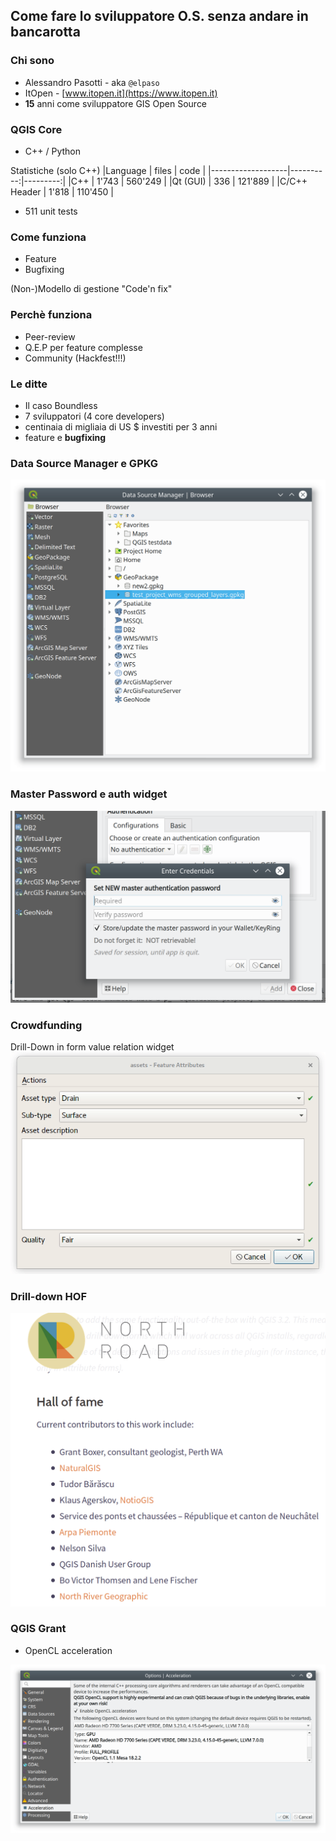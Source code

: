 ## Come fare lo sviluppatore O.S. senza andare in bancarotta

### Chi sono

+ Alessandro Pasotti - aka `@elpaso`
+ ItOpen - [www.itopen.it](https://www.itopen.it)
+ **15** anni come sviluppatore GIS Open Source


### QGIS Core

+ C++ / Python

Statistiche (solo C++)
|Language           | files     |    code  |
|-------------------|----------:|---------:|
|C++                |  1'743    |  560'249 |
|Qt  (GUI)          |    336    |  121'889 |
|C/C++ Header       |  1'818    |  110'450 |

+ 511 unit tests

### Come funziona

+ Feature
+ Bugfixing

(Non-)Modello di gestione "Code'n fix"

### Perchè funziona

+ Peer-review
+ Q.E.P per feature complesse
+ Community (Hackfest!!!)

### Le ditte

+ Il caso Boundless
+ 7 sviluppatori (4 core developers)
+ centinaia di migliaia di US $ investiti per 3 anni
+ feature e **bugfixing**

### Data Source Manager e GPKG

![](./doc/assets/images/data-source-manager.png)

### Master Password e auth widget

![](./doc/assets/images/master-password.png)


### Crowdfunding

Drill-Down in form value relation widget
![](./doc/assets/images/drill-down.gif)

### Drill-down HOF

![](./doc/assets/images/drill-down-hall-of-fame.png)

### QGIS Grant

+ OpenCL acceleration

![](./doc/assets/images/opencl.png)

